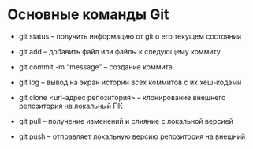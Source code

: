 # Основные команды Git

*	git status – получить информацию от git о его текущем состоянии

*   git add – добавить файл или файлы к следующему коммиту

- git commit -m “message” – создание коммита.

- git log – вывод на экран истории всех коммитов с их хеш-кодами

- git clone <url-адрес репозитория> – клонирование внешнего репозитория на  локальный ПК

- git pull – получение изменений и слияние с локальной версией

- git push – отправляет локальную версию репозитория на внешний